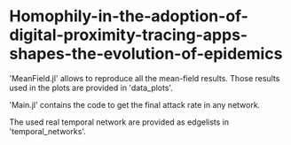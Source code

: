 # Homophily-in-the-adoption-of-digital-proximity-tracing-apps-shapes-the-evolution-of-epidemics



'MeanField.jl' allows to reproduce all the mean-field results. Those results used in the plots are provided in 'data_plots'.

'Main.jl' contains the code to get the final attack rate in any network.

The used real temporal network are provided as edgelists in 'temporal_networks'.
